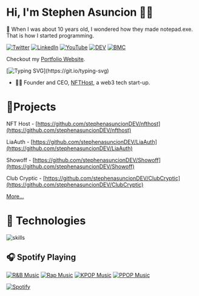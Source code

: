 # Hi, I'm Stephen Asuncion 👋🚀

📢 When I was about 10 years old, I wondered how they made notepad.exe. That is how I started programming.

[![Twitter](https://img.shields.io/badge/Twitter-%231DA1F2.svg?&style=flat-square&logo=twitter&logoColor=white)](https://twitter.com/Steb_01) [![LinkedIn](https://img.shields.io/badge/LinkedIn-%230077B5.svg?&style=flat-square&logo=linkedin&logoColor=white)](https://www.linkedin.com/in/stephen-allen-asuncion-3735b2176/) [![YouTube](https://img.shields.io/badge/YouTube-%23FF0000.svg?&style=flat-square&logo=youtube&logoColor=white)](https://www.youtube.com/channel/UCmKzlQCcDv-fern-Zv8vQ0w) [![DEV](https://img.shields.io/badge/DEV-%23000000.svg?&style=flat-square&logo=dev.to&logoColor=white)](https://dev.to/stephenasuncion) [![BMC](https://img.shields.io/badge/BuyMeACoffee-%23FFDD00.svg?&style=flat-square&logo=buy-me-a-coffee&logoColor=black)](https://www.buymeacoffee.com/stephenasuncion)

Checkout my [Portfolio Website](https://stephenasuncion.vercel.app/).

[![Typing SVG](https://readme-typing-svg.herokuapp.com?font=comfortaa&color=016EEA&size=24&width=500&lines=Software+Engineer;Full+Stack+Web+Developer;Researcher;and+Technopreneur!;Nice+to+meet+you...)](https://git.io/typing-svg)

- 👨‍🔬 Founder and CEO, [NFTHost](https://www.nfthost.app/), a web3 tech start-up.

# 📁Projects

NFT Host - [https://github.com/stephenasuncionDEV/nfthost](https://github.com/stephenasuncionDEV/nfthost)

LiaAuth - [https://github.com/stephenasuncionDEV/LiaAuth](https://github.com/stephenasuncionDEV/LiaAuth)

Showoff - [https://github.com/stephenasuncionDEV/Showoff](https://github.com/stephenasuncionDEV/Showoff)

Club Cryptic - [https://github.com/stephenasuncionDEV/ClubCryptic](https://github.com/stephenasuncionDEV/ClubCryptic)

[More...](https://github.com/stephenasuncionDEV?tab=repositories)

# 🔧 Technologies

![skills](https://skillicons.dev/icons?i=html,css,sass,js,ts,py,php,cpp,cs,nodejs,react,next,express,mongodb,mysql,docker,git,figma,bash,jquery,vscode,vercel,photoshop,premiere,firebase&theme=light)

## 🎧 Spotify Playing

[![R&B Music](https://img.shields.io/badge/RnB%20Music-%231DB954.svg?&style=flat-square&logo=spotify&logoColor=white)](https://open.spotify.com/playlist/0eufhXK7WPSiiwPcaz3Jq7?si=839465c918394657) [![Rap Music](https://img.shields.io/badge/Rap%20Music-%231DB954.svg?&style=flat-square&logo=spotify&logoColor=white)](https://open.spotify.com/playlist/1FWq5Cu05LmtSHgFEXRnZO?si=FozGJF9nRXq2wTv_JpN2wQ) [![KPOP Music](https://img.shields.io/badge/KPOP%20Music-%231DB954.svg?&style=flat-square&logo=spotify&logoColor=white)](https://open.spotify.com/playlist/2DFExFNWYOwQMZy6wUeCxX?si=s1Ndgj8hTg-r8zLlvRgv1Q) [![PPOP Music](https://img.shields.io/badge/PPOP%20Music-%231DB954.svg?&style=flat-square&logo=spotify&logoColor=white)](https://open.spotify.com/playlist/58bZKfJFpUl2CwWET1QJ3X?si=259YV8_VRS-IKHsFZMmPTQ)

[![Spotify](https://stephenasuncion.vercel.app/api/spotify?bgColor=transparent&borderColor=transparent&barColor=58a6ff&color=58a6ff)](https://open.spotify.com/user/stephenasuncion?si=36f7bfd0e3be483b)
